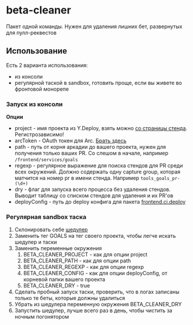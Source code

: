 # beta-cleaner

Пакет одной команды. Нужен для удаления лишних бет, развернутых для пулл-реквестов

## Использование

Есть 2 варианта использования:
- из консоли
- регулярной таской в sandbox, готовить проще, если вы живете во фронтовой монорепе

### Запуск из консоли

**Опции**
- project - имя проекта из Y.Deploy, взять можно [со страницы стенда](https://jing.yandex-team.ru/files/poalrom/2021-04-26T16%3A52%3A43Z.png). Регистрозависимо!
- arcToken - OAuth токен для Arc. [Брать здесь](https://a.yandex-team.ru/api/token)
- path - путь от корня аркадии до вашего проекта, нужен для получения только ваших PR. Со слешом в начале, например `/frontend/services/goals`
- regexp - регулярное выражение для поиска стендов для PR среди всех окружений. Должно содержать одну capture group, которая матчится на номер pr в имени стенда. Например `tools_goals_pr-(\d+)`
- dry - флаг для запуска всего процесса без удаления стендов. Выводит таблицу со списком стендов для удаления и их PR'ов
- deployConfig - путь до deploy конфига для пакета [frontend.ci.deploy](../frontend.ci.deploy/README.md)

### Регулярная sandbox таска

1. Склонировать себе [шедулер](https://sandbox.yandex-team.ru/scheduler/45217)
2. Заменить тег GOALS на тег своего проекта, чтобы легче искать шедулер и таски
3. Заменить переменные окружения
   1. BETA_CLEANER_PROJECT - как для опции project
   2. BETA_CLEANER_PATH - как для опции path
   3. BETA_CLEANER_REGEXP - как для опции regexp
   4. BETA_CLEANER_CONFIG - как для опции deployConfig, от корневой папки вашего проекта
   5. BETA_CLEANER_DRY - true
4. Сделать пробный запуск таски, проверить, что в логах записаны только те беты, которые должны удалиться
5. Убрать из шедулера переменную окружения BETA_CLEANER_DRY
6. Запустить шедулер, лучше всего раз в день, чтобы чистить за ночным погонятором
